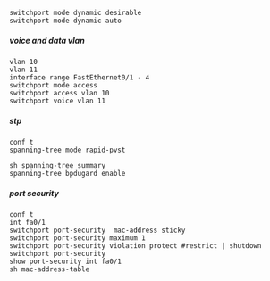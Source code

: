 ```
switchport mode dynamic desirable
switchport mode dynamic auto
```
##### voice and data vlan
```
vlan 10
vlan 11
interface range FastEthernet0/1 - 4
switchport mode access
switchport access vlan 10
switchport voice vlan 11
```

##### stp
```
conf t
spanning-tree mode rapid-pvst
```
```
sh spanning-tree summary
spanning-tree bpdugard enable
```
##### port security
```
conf t
int fa0/1
switchport port-security  mac-address sticky
switchport port-security maximum 1
switchport port-security violation protect #restrict | shutdown
switchport port-security
show port-security int fa0/1
sh mac-address-table
```
